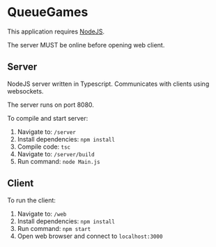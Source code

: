 # QueueGames
This application requires [NodeJS](https://nodejs.org/en/).

The server MUST be online before opening web client.

## Server
NodeJS server written in Typescript. Communicates with clients using websockets.

The server runs on port 8080.

To compile and start server:
1. Navigate to: `/server`
2. Install dependencies: `npm install`
3. Compile code: `tsc`
4. Navigate to: `/server/build`
5. Run command: `node Main.js`


## Client 

To run the client:
1. Navigate to: `/web`
2. Install dependencies: `npm install`
3. Run command: `npm start`
4. Open web browser and connect to `localhost:3000`
